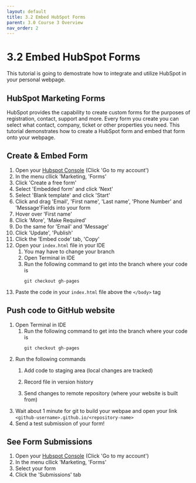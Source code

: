 ```yaml
---
layout: default
title: 3.2 Embed HubSpot Forms
parent: 3.0 Course 3 Overview
nav_order: 2
---
```


# 3.2 Embed HubSpot Forms
This tutorial is going to demostrate how to integrate and utilize HubSpot in your personal webpage.

## HubSpot Marketing Forms
HubSpot provides the capability to create custom forms for the purposes of registration, contact, support and more. Every form you create you can select what contact, company, ticket or other properties you need. This tutorial demonstrates how to create a HubSpot form and embed that form onto your webpage. 

## Create & Embed Form
1. Open your [Hubspot Console](https://www.hubspot.com/) (Click 'Go to my account')
2. In the menu cllick 'Marketing, 'Forms'
3. Click 'Create a free form'
4. Select 'Embedded form' and click 'Next'
5. Select 'Blank template' and click 'Start'
6. Click and drag 'Email', 'First name', 'Last name', 'Phone Number' and 'Message'Fields into your form
7. Hover over 'First name' 
8. Click 'More', 'Make Required'
9. Do the same for 'Email' and 'Message'
10. Click 'Update', 'Publish'
11. Click the 'Embed code' tab, 'Copy'
12. Open your `index.html` file in your IDE
    1. You may have to change your branch
    2. Open Terminal in IDE
    3. Run the following command to get into the branch where your code is 
        ```
        git checkout gh-pages
        ```
13. Paste the code in your `index.html` file above the `</body>` tag

## Push code to GitHub website
1. Open Terminal in IDE
    1. Run the following command to get into the branch where your code is 
        ```
        git checkout gh-pages
        ```
2. Run the following commands
    1. Add code to staging area (local changes are tracked)

    2. Record file in version history
    3. Send changes to remote repository (where your website is built from)
3. Wait about 1 minute for git to build your webpae and open your link `<github-username>.github.io/<repository-name>`
4. Send a test submission of your form!

## See Form Submissions
1. Open your [Hubspot Console](https://www.hubspot.com/) (Click 'Go to my account')
2. In the menu cllick 'Marketing, 'Forms'
3. Select your form
4. Click the 'Submissions' tab